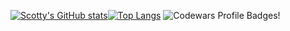 [![Scotty's GitHub stats](https://github-readme-stats.vercel.app/api?username=scottyfionnghall&theme=dark&show_icons=true)](https://github.com/anuraghazra/github-readme-stats)[![Top Langs](https://github-readme-stats.vercel.app/api/top-langs/?username=scottyfionnghall&theme=dark&show_icons=true)](https://github.com/anuraghazra/github-readme-stats)
![Codewars Profile Badges!](https://www.codewars.com/users/scottyfionnghall/badges/large "Codewars Profile Badges")

